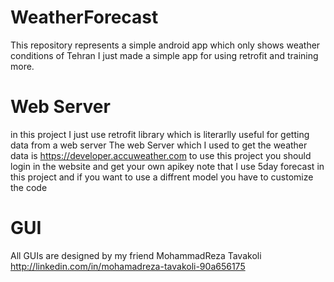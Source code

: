 # WeatherForecast
This repository represents a simple android app which only shows weather conditions of Tehran 
I just made  a simple app for using retrofit and training more.

# Web Server 
in this project I just use retrofit library which is literarlly useful for getting data from a web server 
The web Server which I used to get the weather data is https://developer.accuweather.com
to use this project you should login in the website and get your own apikey 
note that I use 5day forecast in this project and if you want to use a diffrent model you have to customize the code 

# GUI
All GUIs are designed by my friend MohammadReza Tavakoli 
http://linkedin.com/in/mohamadreza-tavakoli-90a656175 

